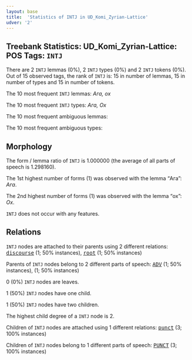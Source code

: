 ```yaml
---
layout: base
title:  'Statistics of INTJ in UD_Komi_Zyrian-Lattice'
udver: '2'
---
```


## Treebank Statistics: UD_Komi_Zyrian-Lattice: POS Tags: `INTJ`

There are 2 `INTJ` lemmas (0%), 2 `INTJ` types (0%) and 2 `INTJ` tokens (0%).
Out of 15 observed tags, the rank of `INTJ` is: 15 in number of lemmas, 15 in number of types and 15 in number of tokens.

The 10 most frequent `INTJ` lemmas: <em>Ага, ох</em>

The 10 most frequent `INTJ` types:  <em>Ага, Ох</em>

The 10 most frequent ambiguous lemmas: 

The 10 most frequent ambiguous types:  



## Morphology

The form / lemma ratio of `INTJ` is 1.000000 (the average of all parts of speech is 1.298160).

The 1st highest number of forms (1) was observed with the lemma “Ага”: <em>Ага</em>.

The 2nd highest number of forms (1) was observed with the lemma “ох”: <em>Ох</em>.

`INTJ` does not occur with any features.


## Relations

`INTJ` nodes are attached to their parents using 2 different relations: <tt><a href="kpv_lattice-dep-discourse.html">discourse</a></tt> (1; 50% instances), <tt><a href="kpv_lattice-dep-root.html">root</a></tt> (1; 50% instances)

Parents of `INTJ` nodes belong to 2 different parts of speech: <tt><a href="kpv_lattice-pos-ADV.html">ADV</a></tt> (1; 50% instances),  (1; 50% instances)

0 (0%) `INTJ` nodes are leaves.

1 (50%) `INTJ` nodes have one child.

1 (50%) `INTJ` nodes have two children.

The highest child degree of a `INTJ` node is 2.

Children of `INTJ` nodes are attached using 1 different relations: <tt><a href="kpv_lattice-dep-punct.html">punct</a></tt> (3; 100% instances)

Children of `INTJ` nodes belong to 1 different parts of speech: <tt><a href="kpv_lattice-pos-PUNCT.html">PUNCT</a></tt> (3; 100% instances)

